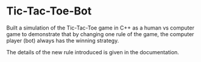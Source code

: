 # Tic-Tac-Toe-Bot
Built a simulation of the Tic-Tac-Toe game in C++ as a human vs computer game to demonstrate that by changing one rule of the game, the computer player (bot) always has the winning strategy.

The details of the new rule introduced is given in the documentation.
